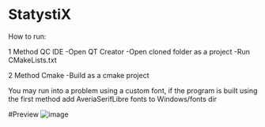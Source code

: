 # StatystiX

How to run:

1 Method QC IDE
-Open QT Creator
-Open cloned folder as a project
-Run CMakeLists.txt

2 Method Cmake
-Build as a cmake project

You may run into a problem using a custom font, if the program is built using the first method add AveriaSerifLibre fonts to Windows/fonts dir

#Preview
![image](https://user-images.githubusercontent.com/92030397/225066741-47f6b028-4961-45a8-91b2-e6b96a069f44.png)
